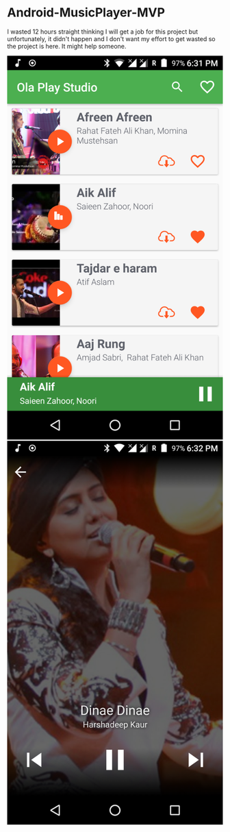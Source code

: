 # Android-MusicPlayer-MVP

I wasted 12 hours straight thinking I will get a job for this project but unfortunately, it didn't happen and I don't want my effort to get wasted so the project is here. It might help someone.


![Music List](/screens/2.MusicList.png?raw=true "Music List")
![Player Full Screen](/screens/3.PlayerFullScreen.png?raw=true "Player Full Screen")
